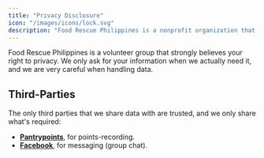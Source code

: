 ```yaml
---
title: "Privacy Disclosure"
icon: "/images/icons/lock.svg"
description: "Food Rescue Philippines is a nonprofit organization that strongly believes your right to privacy, especially given we work with students on a regular basis. We only ask for your information when we actually need it, and we are very careful when handling data."
---
```


Food Rescue Philippines is a volunteer group that strongly believes your right to privacy. We only ask for your information when we actually need it, and we are very careful when handling data.


## Third-Parties

The only third parties that we share data with are trusted, and we only share what's required:

- [**Pantrypoints**](https://pantrypoints.com/), for points-recording.
- [**Facebook**](https://facebook.com), for messaging (group chat).


<!-- ### Program-Specific Providers

When participating in our events and programs, you may also be asked to use the following platforms and services to register yourself or communicate with us:

- [**Google Workspace**](https://support.google.com/googlecloud/answer/6056650?hl=en) (including Gmail, Drive, Photos, and Forms)
- [**Zoom**](https://zoom.us/privacy)
- [**Dialpad**](https://www.dialpad.com/legal/#privacy)
- [**Notion**](https://www.notion.so/Privacy-Policy-3468d120cf614d4c9014c09f6adc9091)

Additionally, if we are shipping you physical material, your information (name, address, and shipment details) will be shared with **USPS**.

### Hosting

We host our software systems in the cloud via the following infrastructure providers:

- [**Cloudflare**](https://www.cloudflare.com/privacypolicy/)
- [**Vercel**](https://vercel.com/legal/privacy-policy)
- [**DigitalOcean**](https://www.digitalocean.com/legal/privacy-policy) -->

<!-- ## Tracking & Data Collection

### Tracking

We use the open source Plausible Analytics routed through our stats subdomain to count website visits, downloads, etc. You can see the same data we can see on the public dashboard. No cookies are used and no personal data—not even an IP address or browser user agent—is stored. For more information, see the [Plausible Data Policy](https://plausible.io/data-policy).

In order to better understand how our visitors have been using our website, we use [Hotjar](https://www.hotjar.com) to collect information like
how much time they spend on which pages, which links they choose to click, etc., and this enables us to continue improving
our website's accessibility.

Hotjar uses cookies and other technologies to collect data on our users’ behavior and their devices. This includes a device's IP address 
(processed during your session and stored in a de-identified form), device screen size, device type (unique device identifiers), browser 
information, geographic location (country only), and the preferred language used to display our website. Hotjar stores this information 
on our behalf in a pseudonymized user profile. Hotjar is contractually forbidden to sell any of the data collected on our behalf.

We use Segment to send data from our application and website listed on this page to some third parties listed on this page. 
You can read Segment's privacy policy at https://segment.com/legal/privacy/. We collect most data for research purposes – these information
will be deleted as soon as we finish processing them. 

## Additional Policies

Aside from our organizational privacy disclosure, you may also be interested in reading about our commitment to privacy in other
programs of Food Rescue Philippines. These policies outline the steps that we are taking to ensure we collect, process, and potentially release the right 
information to create a safe environment for you to be involved in our programs. 

* **Research**: [Privacy Promise for Research Data](/research/privacy)

## Questions & Data Control

You may request a copy of your data or ask us questions about this privacy disclosure by [contacting us](/contact) through 
emailing, calling, or writing to us. 

**Food Rescue Philippines will never sell your personal information to third parties.**

*Last updated: May 17, 2021* -->